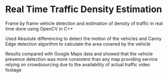 # Real Time Traffic Density Estimation
Frame by frame vehicle detection and estimation of density of traffic in real time done using OpenCV in C++

Used Absolute differencing to detect the motion of the vehicles and Canny Edge detection algorithm to calculate the area covered by the vehicle

Results compared with Google Maps data and showed that the vehicle presence detection was more consistent than any map providing service relying on crowdsourcing due to the availability of actual traffic video footage 

